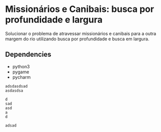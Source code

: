 # Missionários e Canibais: busca por profundidade e largura
Solucionar o problema de atravessar missionários e canibais para a outra margem do rio utilizando busca por profundidade e busca em largura.

## Dependencies

- python3
- pygame
- pycharm
``` 
adsdasdsad 
asdasdsa

d
sad
asd
a
d
```

` adsad `

